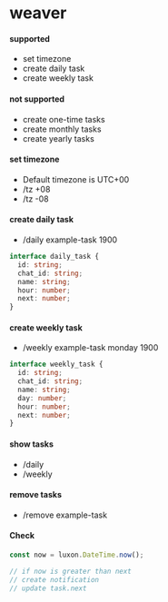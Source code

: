 # weaver

#### supported

- set timezone
- create daily task
- create weekly task

#### not supported

- create one-time tasks
- create monthly tasks
- create yearly tasks

#### set timezone

- Default timezone is UTC+00
- /tz +08
- /tz -08

#### create daily task

- /daily example-task 1900

```ts
interface daily_task {
  id: string;
  chat_id: string;
  name: string;
  hour: number;
  next: number;
}
```

#### create weekly task

- /weekly example-task monday 1900

```ts
interface weekly_task {
  id: string;
  chat_id: string;
  name: string;
  day: number;
  hour: number;
  next: number;
}
```

#### show tasks

- /daily
- /weekly

#### remove tasks

- /remove example-task

#### Check

```js
const now = luxon.DateTime.now();

// if now is greater than next
// create notification
// update task.next

```